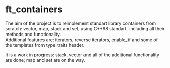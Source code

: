 # ft_containers

The aim of the project is to reimplement standart library containers from scratch: vector, map, stack and set, using C++98 standart, including all their methods and functionality.  
Additional features are: iterators, reverse iterators, enable_if and some of the templates from type_traits header.

It is a work in progress: stack, vector and all of the additional functionality are done; map and set are on the way.

